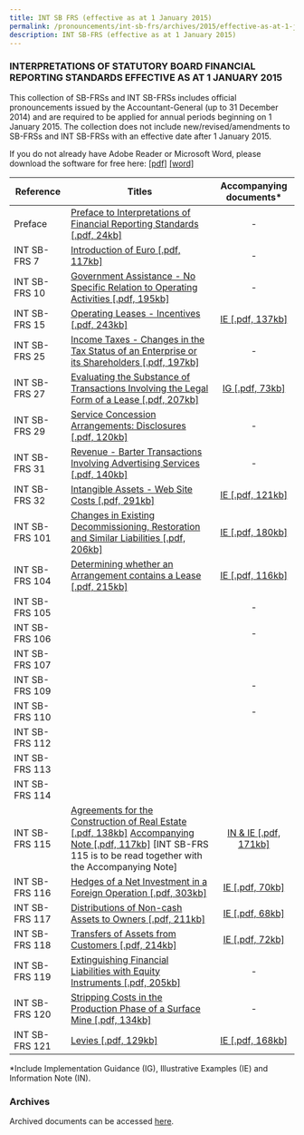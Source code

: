 ```yaml
---
title: INT SB FRS (effective as at 1 January 2015)
permalink: /pronouncements/int-sb-frs/archives/2015/effective-as-at-1-january-2015/
description: INT SB-FRS (effective as at 1 January 2015)
---
```

### INTERPRETATIONS OF STATUTORY BOARD FINANCIAL REPORTING STANDARDS EFFECTIVE AS AT 1 JANUARY 2015

  

This collection of SB-FRSs and INT SB-FRSs includes official pronouncements issued by the Accountant-General (up to 31 December 2014) and are required to be applied for annual periods beginning on 1 January 2015. The collection does not include new/revised/amendments to SB-FRSs and INT SB-FRSs with an effective date after 1 January 2015.

If you do not already have Adobe Reader or Microsoft Word, please download the software for free here: [\[pdf\]](http://www.adobe.com/products/acrobat/readstep2.html) [\[word\]](http://www.microsoft.com/downloads/details.aspx?FamilyID=95e24c87-8732-48d5-8689-ab826e7b8fdf&DisplayLang=en)

| Reference | Titles | Accompanying documents\* |
| --- | --- | :-: |
| Preface | [Preface to Interpretations of Financial Reporting Standards [.pdf, 24kb]](/files/Docs/Default%20Source/Int%20Sb%20Frs/Effective%20As%20At%201%20January%202015/int_sb-frs_preface.pdf) | \- |
| INT SB-FRS 7 | [Introduction of Euro [.pdf, 117kb]](/files/Docs/Default%20Source/Int%20Sb%20Frs/Effective%20As%20At%201%20January%202015/int_sb-frs_7_(2015).pdf) | \- |
| INT SB-FRS 10 | [Government Assistance - No Specific Relation to Operating Activities [.pdf, 195kb]](/files/Docs/Default%20Source/Int%20Sb%20Frs/Effective%20As%20At%201%20January%202015/int_sb-frs_10_(2015).pdf) | \- |
| INT SB-FRS 15 | [Operating Leases - Incentives [.pdf, 243kb]](/files/Docs/Default%20Source/Int%20Sb%20Frs/Effective%20As%20At%201%20January%202015/int_sb-frs_15_(2015).pdf) | [IE [.pdf, 137kb]](/files/Docs/Default%20Source/Int%20Sb%20Frs/Effective%20As%20At%201%20January%202015/int_sb-frs_15_ie_(2015).pdf) |
| INT SB-FRS 25 | [	 Income Taxes - Changes in the Tax Status of an Enterprise or its Shareholders [.pdf, 197kb]](/files/Docs/Default%20Source/Int%20Sb%20Frs/Effective%20As%20At%201%20January%202015/int_sb-frs_25_(2015).pdf) | \- |
| INT SB-FRS 27 | [Evaluating the Substance of Transactions Involving the Legal Form of a Lease [.pdf, 207kb]](/files/Docs/Default%20Source/Int%20Sb%20Frs/Effective%20As%20At%201%20January%202015/int_sb-frs_27_(2015).pdf) | [IG [.pdf, 73kb]](/files/Docs/Default%20Source/Int%20Sb%20Frs/Effective%20As%20At%201%20January%202015/int_sb-frs_27_ig_(2015).pdf) |
| INT SB-FRS 29 | [Service Concession Arrangements: Disclosures [.pdf, 120kb]](/files/Docs/Default%20Source/Int%20Sb%20Frs/Effective%20As%20At%201%20January%202015/int_sb-frs_29_(2015).pdf) | \- |
| INT SB-FRS 31 | [Revenue - Barter Transactions Involving Advertising Services [.pdf, 140kb]](/files/Docs/Default%20Source/Int%20Sb%20Frs/Effective%20As%20At%201%20January%202015/int_sb-frs_31_(2015).pdf) | \- |
| INT SB-FRS 32 | [Intangible Assets - Web Site Costs [.pdf, 291kb]](/files/Docs/Default%20Source/Int%20Sb%20Frs/Effective%20As%20At%201%20January%202015/int_sb-frs_32_(2015).pdf) | [IE [.pdf, 121kb]](/files/Docs/Default%20Source/Int%20Sb%20Frs/Effective%20As%20At%201%20January%202015/int_sb-frs_32_ie_(2015).pdf) |
| INT SB-FRS 101 | [Changes in Existing Decommissioning, Restoration and Similar Liabilities [.pdf, 206kb]](/files/Docs/Default%20Source/Int%20Sb%20Frs/Effective%20As%20At%201%20January%202015/int_sb-frs_101_(2015).pdf) | [IE [.pdf, 180kb]](/files/Docs/Default%20Source/Int%20Sb%20Frs/Effective%20As%20At%201%20January%202015/int_sb-frs_101_ie_(2015).pdf) |
| INT SB-FRS 104 | [Determining whether an Arrangement contains a Lease [.pdf, 215kb]](/files/Docs/Default%20Source/Int%20Sb%20Frs/Effective%20As%20At%201%20January%202015/int_sb-frs_104_(2015).pdf) | [IE [.pdf, 116kb]](/files/Docs/Default%20Source/Int%20Sb%20Frs/Effective%20As%20At%201%20January%202015/int_sb-frs_104_ie_(2015).pdf) |
| INT SB-FRS 105 |  | \- |
| INT SB-FRS 106 |  | \- |
| INT SB-FRS 107 |  |   |
| INT SB-FRS 109 |  | \- |
| INT SB-FRS 110 |  | \- |
| INT SB-FRS 112 | | |
| INT SB-FRS 113 | | |
| INT SB-FRS 114 | | |
| INT SB-FRS 115 | [Agreements for the Construction of Real Estate \[.pdf, 138kb\]]() [Accompanying Note \[.pdf, 117kb\]]()  \[INT SB-FRS 115 is to be read together with the Accompanying Note\] | [IN & IE \[.pdf, 171kb\]](") |
| INT SB-FRS 116 | [Hedges of a Net Investment in a Foreign Operation \[.pdf, 303kb\]](") | [IE \[.pdf, 70kb\]](") |
| INT SB-FRS 117 | [Distributions of Non-cash Assets to Owners \[.pdf, 211kb\]](") | [IE \[.pdf, 68kb\]](") |
| INT SB-FRS 118 | [Transfers of Assets from Customers \[.pdf, 214kb\]](") | [IE \[.pdf, 72kb\]](]") |
| INT SB-FRS 119 | [Extinguishing Financial Liabilities with Equity Instruments \[.pdf, 205kb\]](") | \- |
| INT SB-FRS 120 | [Stripping Costs in the Production Phase of a Surface Mine \[.pdf, 134kb\]](") | \- |
| INT SB-FRS 121 | [Levies \[.pdf, 129kb\]](") | [IE \[.pdf, 168kb\]](") |

  
\*Include Implementation Guidance (IG), Illustrative Examples (IE) and Information Note (IN).

  

### Archives 

  

Archived documents can be accessed [here](https://www.assb.gov.sg/pronouncements/interpretations-of-sb-frs/archives).